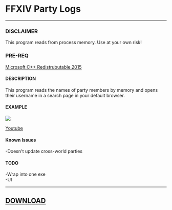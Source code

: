 # FFXIV Party Logs
--------------------------

### DISCLAIMER
This program reads from process memory. Use at your own risk!

### PRE-REQ
[Microsoft C++ Redistrubutable 2015](https://www.microsoft.com/en-us/download/details.aspx?id=52685)


#### DESCRIPTION
This program reads the names of party members by memory and opens their username in a search page in your default browser.

#### EXAMPLE
![](https://media.giphy.com/media/xUOxfkTf6NHqzHwgyQ/giphy.gif)

[Youtube](https://youtu.be/r9TKVYfq_b0)

#### Known Issues
-Doesn't update cross-world parties  

#### TODO
-Wrap into one exe  
-UI  

-----------------------------------------
## [DOWNLOAD](https://github.com/idietmoran/FFXIV-Party-Logs/releases)

